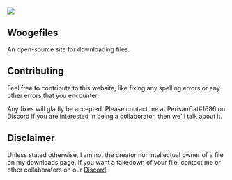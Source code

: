 # ![](https://raw.githubusercontent.com/PerisanCat/woogefiles/git/assets/logo.png)

## Woogefiles
An open-source site for downloading files.

## Contributing

Feel free to contribute to this website, like fixing any spelling errors or any other errors that you encounter. 

Any fixes will gladly be accepted. Please contact me at PerisanCat#1686 on Discord if you are interested in being a collaborator, then we'll talk about it.
## Disclaimer

Unless stated otherwise, I am not the creator nor intellectual owner of a file on my downloads page. If you want a takedown of your file, contact me or other collaborators on our [Discord](https://discord.gg/yUcupeH4BV).
